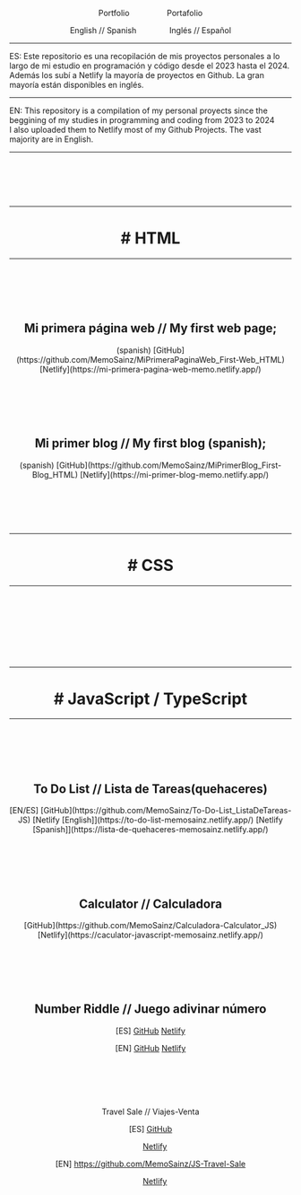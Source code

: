 <p align="center">Portfolio &nbsp; &nbsp; &nbsp; &nbsp; &nbsp; &nbsp; &nbsp; &nbsp;  Portafolio</p>

<p align="center">English // Spanish &nbsp; &nbsp; &nbsp; &nbsp; &nbsp; &nbsp; &nbsp;  Inglés // Español</p>
<hr>
ES: Este repositorio es una recopilación de mis proyectos personales a lo largo de mi estudio en programación y código desde el 2023 hasta el 2024.
<br>
     Además los subí a Netlify la mayoría de proyectos en Github. La gran mayoría están disponibles en inglés.
<br> <hr>
EN: This repository is a compilation of my personal proyects since the beggining of my studies in programming and coding from 2023 to 2024<br>
     I also uploaded them to Netlify most of my Github Projects. The vast majority are in English.
<hr>
     
<br><br><br><br>
<div align="center">

     
<hr>
<h1># HTML</h1>
<hr>


<br><br><br><br>


<h2>Mi primera página web    //    My first web page;</h2>
(spanish) [GitHub](https://github.com/MemoSainz/MiPrimeraPaginaWeb_First-Web_HTML)
[Netlify](https://mi-primera-pagina-web-memo.netlify.app/)


<br><br><br><br>


<h2>Mi primer blog    //    My first blog (spanish);</h2>
(spanish) [GitHub](https://github.com/MemoSainz/MiPrimerBlog_First-Blog_HTML)
[Netlify](https://mi-primer-blog-memo.netlify.app/)


<br><br><br><br>



<hr>
<h1># CSS </h1>
<hr>

<br><br>



<br><br><br><br>



<hr>
<h1># JavaScript / TypeScript </h1>
<hr>




<br><br><br><br>


<h2>To Do List     //     Lista de Tareas(quehaceres)</h2>
[EN/ES] [GitHub](https://github.com/MemoSainz/To-Do-List_ListaDeTareas-JS)
[Netlify [English]](https://to-do-list-memosainz.netlify.app/)
[Netlify [Spanish]](https://lista-de-quehaceres-memosainz.netlify.app/)


<br><br><br><br>


<h2>Calculator     //     Calculadora</h2>
[GitHub](https://github.com/MemoSainz/Calculadora-Calculator_JS)
[Netlify](https://caculator-javascript-memosainz.netlify.app/)


<br><br><br><br>


<h2>Number Riddle     //     Juego adivinar número</h2>

[ES] [GitHub](https://github.com/MemoSainz/JS-Juego-Adivinar-Numero)
[Netlify](https://juego-adivinar-numero-js-memosainz.netlify.app/)

[EN] [GitHub](https://github.com/MemoSainz/JS-Number-Ridde)
[Netlify](https://js-riddle-number-memosainz.netlify.app/)


<br><br><br><br>


Travel Sale     //     Viajes-Venta

[ES] [GitHub](https://github.com/MemoSainz/JS-viajes-venta )

&nbsp; &nbsp; [Netlify](https://viajes-venta-javascript.netlify.app/)

[EN] https://github.com/MemoSainz/JS-Travel-Sale

&nbsp; &nbsp; [Netlify](https://travel-sales-javascript.netlify.app/)




</body>
